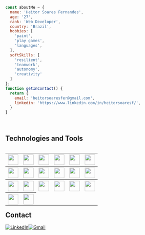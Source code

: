 ```JavaScript
const aboutMe = {
  name: 'Heitor Soares Fernandes',
  age: '27',
  rank: 'Web Developer',
  country: 'Brazil',
  hobbies: [
    'paint',
    'play games',
    'languages',
  ],
  softSkills: [
    'resilient',
    'teamwork',
    'autonomy',
    'creativity'
  ]
};
function getInContact() {
  return {
    email: 'heitorsoaresfer@gmail.com',
    linkedin: 'https://www.linkedin.com/in/heitorsoaresf/',
  }
}
```

<br>

<h2 align="left">Technologies and Tools</h2>
<table width="320px" align="left" border="0">
    <tr>
    <th><img height="32px" src="https://img.shields.io/badge/HTML5-E34F26?style=for-the-badge&logo=html5&logoColor=white"></th>
    <th><img height="32px" src="https://img.shields.io/badge/CSS3-1572B6?style=for-the-badge&logo=css3&logoColor=white"></th>
    <th><img height="32px" src="https://img.shields.io/badge/JavaScript-F7DF1E?style=for-the-badge&logo=javascript&logoColor=black"></th>
    <th><img height="32px" src="https://img.shields.io/badge/React-20232A?style=for-the-badge&logo=react&logoColor=61DAFB"></th>
    <th><img height="32px" src="https://img.shields.io/badge/React_Router-CA4245?style=for-the-badge&logo=react-router&logoColor=white"></th>
    <th><img height="32px" src="https://camo.githubusercontent.com/81aeb1a947697457dbf01915ba8bb60e4bcf0c9003fc2d62659be9d5d5b47317/68747470733a2f2f696d672e736869656c64732e696f2f62616467652f74657374696e672532306c6962726172792d3332333333303f7374796c653d666f722d7468652d6261646765266c6f676f3d74657374696e672d6c696272617279266c6f676f436f6c6f723d726564"></th>
    </tr>
    <tr>
    <th><img height="32px" src="https://camo.githubusercontent.com/5ec7b7ed343219da6b2213349bacdc389803950b5298464b35e76f7ab6ccf27d/68747470733a2f2f696d672e736869656c64732e696f2f62616467652f4a6573742d4332313332353f7374796c653d666f722d7468652d6261646765266c6f676f3d6a657374266c6f676f436f6c6f723d7768697465"></th>
    <th><img height="32px" src="https://img.shields.io/badge/Redux-593D88?style=for-the-badge&logo=redux&logoColor=white"></th>
    <th><img height="32px" src="https://img.shields.io/badge/Node.js-43853D?style=for-the-badge&logo=node.js&logoColor=white"></th>
    <th><img height="32px" src="https://img.shields.io/badge/MySQL-00000F?style=for-the-badge&logo=mysql&logoColor=white"></th>
    <th><img height="32px" src="https://img.shields.io/badge/MongoDB-4EA94B?style=for-the-badge&logo=mongodb&logoColor=white"></th>
    <th><img height="32px" src="https://camo.githubusercontent.com/6c50eb6f911b1bcb4c0b790fb5e908bf896c525685839fa802c41349dcd1c8bf/68747470733a2f2f696d672e736869656c64732e696f2f62616467652f53657175656c697a652d3532423045373f7374796c653d666f722d7468652d6261646765266c6f676f3d53657175656c697a65266c6f676f436f6c6f723d7768697465"></th>
    </tr>
    <tr>
    <th><img height="32px" src="https://img.shields.io/badge/TypeScript-007ACC?style=for-the-badge&logo=typescript&logoColor=white"></th>
    <th><img height="32px" src="https://camo.githubusercontent.com/7f73136d92799b19be179d1ed87b461120c35ed917c7d5ab59a7606209da7bd3/68747470733a2f2f696d672e736869656c64732e696f2f62616467652f457870726573732e6a732d3030303030303f7374796c653d666f722d7468652d6261646765266c6f676f3d65787072657373266c6f676f436f6c6f723d7768697465"></th>
    <th><img height="32px" src="https://camo.githubusercontent.com/0482f5dbf5f28178254184a78d0fd79051d8844d34c645ac44220befd3226f45/68747470733a2f2f696d672e736869656c64732e696f2f62616467652f6d6f6368612e6a732d3332333333303f7374796c653d666f722d7468652d6261646765266c6f676f3d6d6f636861266c6f676f436f6c6f723d42726f776e"></th>
    <th><img height="32px" src="https://camo.githubusercontent.com/d2f61ea606862e8362d246f4554f1cc9cbf220c4aaf8d4530d138605488eacb9/68747470733a2f2f696d672e736869656c64732e696f2f62616467652f636861692e6a732d3332333333303f7374796c653d666f722d7468652d6261646765266c6f676f3d63686169266c6f676f436f6c6f723d726564"></th>
    <th><img height="32px" src="https://img.shields.io/badge/Docker-2496ED?style=for-the-badge&logo=docker&logoColor=white"></th>
    <th><img height="32px" src="https://img.shields.io/badge/Git-E34F26?style=for-the-badge&logo=git&logoColor=white">
    </tr>
    <tr>
    <th><img height="32px" src="https://camo.githubusercontent.com/fbc3df79ffe1a99e482b154b29262ecbb10d6ee4ed22faa82683aa653d72c4e1/68747470733a2f2f696d672e736869656c64732e696f2f62616467652f4769744875622d3130303030303f7374796c653d666f722d7468652d6261646765266c6f676f3d676974687562266c6f676f436f6c6f723d7768697465"></th>
    <th><img height="32px" src="https://img.shields.io/badge/Linux-E34F26?style=for-the-badge&logo=linux&logoColor=black"></th>
    </tr>
</table>

<br>

<table>
    <h2>Contact</h2>
    <a href="https://www.linkedin.com/in/heitorsoaresf/" target="_blank"><img alt="LinkedIn" src="https://img.shields.io/badge/linkedin-%230077B5.svg?&style=for-the-badge&logo=linkedin&logoColor=white" /></a>
    <a href="mailto:heitorsoaresfer@gmail.com" target="_blank"><img alt="Gmail" src="https://img.shields.io/badge/Gmail-%2312100E?style=for-the-badge&logo=Gmail&logoColor=red" /></a>
</table>
